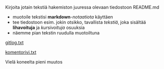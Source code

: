 Kirjoita jotain tekstiä hakemiston juuressa olevaan tiedostoon README.md

   * muotoile tekstisi **markdown**-_notaatiota_ käyttäen
   * tee tiedostoon esim. jokin otsikko, tavallista _tekstiä_, joka sisältää **lihavoituja** ja *kursivoituja* osuuksia
   * näemme pian tekstin ruudulla muotoiltuna

[gitlog.txt](https://github.com/ElomaaTapio/ot-harjoitustyo/blob/main/laskarit/viikko1/gitlog.txt)

[komentorivi.txt](https://github.com/ElomaaTapio/ot-harjoitustyo/blob/main/laskarit/viikko1/kometorivi.txt)

Vielä koneelta pieni muutos
